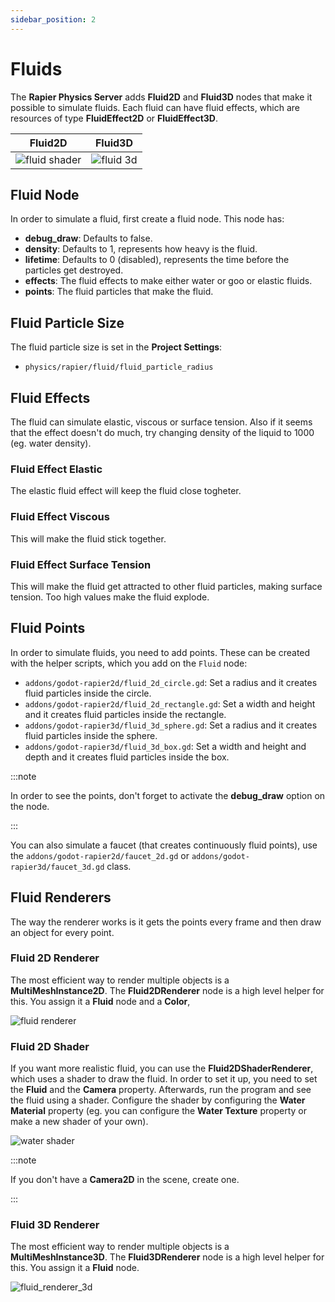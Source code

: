 ```yaml
---
sidebar_position: 2
---
```


# Fluids

The **Rapier Physics Server** adds **Fluid2D** and **Fluid3D** nodes that make it possible to simulate fluids.
Each fluid can have fluid effects, which are resources of type **FluidEffect2D** or **FluidEffect3D**.

Fluid2D| Fluid3D
-|-
![fluid shader](/img/fluid_shader.gif)|![fluid 3d](/img/water_3d.gif)

## Fluid Node

In order to simulate a fluid, first create a fluid node. This node has:
- **debug_draw**: Defaults to false.
- **density**: Defaults to 1, represents how heavy is the fluid.
- **lifetime**: Defaults to 0 (disabled), represents the time before the particles get destroyed.
- **effects**: The fluid effects to make either water or goo or elastic fluids.
- **points**: The fluid particles that make the fluid.

## Fluid Particle Size

The fluid particle size is set in the **Project Settings**:
- `physics/rapier/fluid/fluid_particle_radius`

## Fluid Effects

The fluid can simulate elastic, viscous or surface tension. Also if it seems that the effect doesn't do much, try changing density of the liquid to 1000 (eg. water density).

### Fluid Effect Elastic

The elastic fluid effect will keep the fluid close togheter.

### Fluid Effect Viscous

This will make the fluid stick together.

### Fluid Effect Surface Tension

This will make the fluid get attracted to other fluid particles, making surface tension. Too high values make the fluid explode.

## Fluid Points

In order to simulate fluids, you need to add points. These can be created with the helper scripts, which you add on the `Fluid` node:
- `addons/godot-rapier2d/fluid_2d_circle.gd`: Set a radius and it creates fluid particles inside the circle.
- `addons/godot-rapier2d/fluid_2d_rectangle.gd`: Set a width and height and it creates fluid particles inside the rectangle.
- `addons/godot-rapier3d/fluid_3d_sphere.gd`: Set a radius and it creates fluid particles inside the sphere.
- `addons/godot-rapier3d/fluid_3d_box.gd`: Set a width and height and depth and it creates fluid particles inside the box.


:::note

In order to see the points, don't forget to activate the **debug_draw** option on the node.

:::

You can also simulate a faucet (that creates continuously fluid points), use the `addons/godot-rapier2d/faucet_2d.gd` or `addons/godot-rapier3d/faucet_3d.gd` class.

## Fluid Renderers

The way the renderer works is it gets the points every frame and then draw an object for every point.

### Fluid 2D Renderer

The most efficient way to render multiple objects is a **MultiMeshInstance2D**. The **Fluid2DRenderer** node is a high level helper for this. You assign it a **Fluid** node and a **Color**,

![fluid renderer](/img/fluids/fluid_renderer.png)

### Fluid 2D Shader

If you want more realistic fluid, you can use the **Fluid2DShaderRenderer**, which uses a shader to draw the fluid. In order to set it up, you need to set the **Fluid** and the **Camera** property. Afterwards, run the program and see the fluid using a shader. Configure the shader by configuring the **Water Material** property (eg. you can configure the **Water Texture** property or make a new shader of your own).

![water shader](/img/fluids/water_shader.png)

:::note

If you don't have a **Camera2D** in the scene, create one.

:::

### Fluid 3D Renderer

The most efficient way to render multiple objects is a **MultiMeshInstance3D**. The **Fluid3DRenderer** node is a high level helper for this. You assign it a **Fluid** node.

![fluid_renderer_3d](/img/fluids/fluid_renderer_3d.png)
